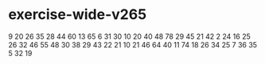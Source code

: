 # exercise-wide-v265
9
20
26
35
28
44
60
13
65
6
31
30
10
20
40
48
78
29
45
21
42
2
24
16
25
26
32
46
55
48
30
38
29
43
22
21
10
21
46
64
40
11
74
18
26
34
25
7
36
35
5
32
19
